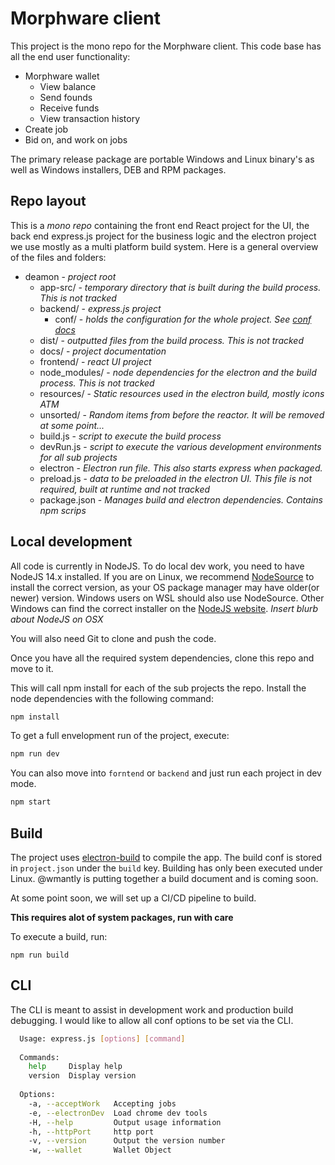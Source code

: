 # Morphware client

This project is the mono repo for the Morphware client. This code base has all
the end user functionality:

* Morphware wallet
  * View balance
  * Send founds
  * Receive funds
  * View transaction history
* Create job
* Bid on, and work on jobs

The primary release package are portable Windows and Linux binary's as well as
Windows installers, DEB and RPM packages.

## Repo layout

This is a *mono repo* containing the front end React project for the UI, the
back end express.js project for the business logic and the electron project we
use mostly as a multi platform build system. Here is a general overview of the 
files and folders:

* deamon - *project root*
  * app-src/ - *temporary directory that is built during the build process. This
    is not tracked*
  * backend/ - *express.js project*
    * conf/ - *holds the configuration for the whole project. See
      [conf docs](docs/conf.md)*
  * dist/ - *outputted files from the build process. This is not tracked*
  * docs/ - *project documentation*
  * frontend/ - *react UI project*
  * node_modules/ - *node dependencies for the electron and the build process.
    This is not tracked*
  * resources/ - *Static resources used in the electron build, mostly icons ATM*
  * unsorted/ - *Random items from before the reactor. It will be removed at
    some point...*
  * build.js - *script to execute the build process*
  * devRun.js - *script to execute the various development environments for all
    sub projects*
  * electron - *Electron run file. This also starts express when packaged.*
  * preload.js - *data to be preloaded in the electron UI. This file is not
    required, built at runtime and not tracked*
  * package.json - *Manages build and electron dependencies. Contains npm scrips*

## Local development

All code is currently in NodeJS. To do local dev work, you need to have NodeJS
14.x installed. If you are on Linux, we recommend
[NodeSource](https://github.com/nodesource/distributions) to install the correct
version, as your OS package manager may have older(or newer) version. Windows
users on WSL should also use NodeSource. Other Windows can find the correct
installer on the [NodeJS website](https://nodejs.org). *Insert blurb about
NodeJS on OSX*

You will also need Git to clone and push the code.

Once you have all the required system dependencies, clone this repo and move to
it.

This will call npm install for each of the sub projects the repo.
Install the node dependencies with the following command:

```bash
npm install
```

To get a full envelopment run of the project, execute:
```bash
npm run dev
```

You can also move into `forntend` or `backend` and just run each project in dev
mode.

```bash
npm start
```

## Build

The project uses [electron-build](https://www.electron.build/) to compile the
app. The build conf is stored in `project.json` under the `build` key. Building
has only been executed under Linux. @wmantly is putting together a build document
and is coming soon.

At some point soon, we will set up a CI/CD pipeline to build.

**This requires alot of system packages, run with care**

To execute a build, run:

`npm run build`

## CLI

The CLI is meant to assist in development work and production build debugging. I
would like to allow all conf options to be set via the CLI.

```bash
  Usage: express.js [options] [command]
  
  Commands:
    help     Display help
    version  Display version
  
  Options:
    -a, --acceptWork   Accepting jobs
    -e, --electronDev  Load chrome dev tools
    -H, --help         Output usage information
    -h, --httpPort     http port
    -v, --version      Output the version number
    -w, --wallet       Wallet Object


```
